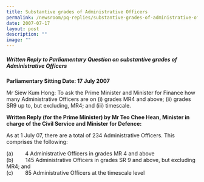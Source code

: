 ```yaml
---
title: Substantive grades of Administrative Officers
permalink: /newsroom/pq-replies/substantive-grades-of-administrative-officers/
date: 2007-07-17
layout: post
description: ""
image: ""
---
```

##### Written Reply to Parliamentary Question on substantive grades of Administrative Officers

**Parliamentary Sitting Date: 17 July 2007**

Mr Siew Kum Hong: To ask the Prime Minister and Minister for Finance how many Administrative Officers are on (i) grades MR4 and above; (ii) grades SR9 up to, but excluding, MR4; and (iii) timescale.

**Written Reply (for the Prime Minister) by Mr Teo Chee Hean, Minister in charge of the Civil Service and Minister for Defence:**

As at 1 July 07, there are a total of 234 Administrative Officers. This comprises the following:

(a)        4 Administrative Officers in grades MR 4 and above  
(b)        145 Administrative Officers in grades SR 9 and above, but excluding  MR4; and  
(c)        85 Administrative Officers at the timescale level